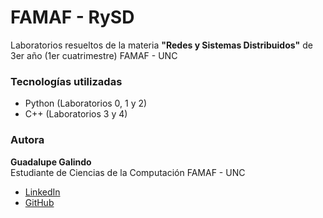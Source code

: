 # FAMAF - RySD

Laboratorios resueltos de la materia **"Redes y Sistemas Distribuidos"** de 3er año (1er cuatrimestre) FAMAF - UNC

### Tecnologías utilizadas

- Python (Laboratorios 0, 1 y 2)
- C++ (Laboratorios 3 y 4)

### Autora

**Guadalupe Galindo**  
Estudiante de Ciencias de la Computación FAMAF - UNC

- [LinkedIn](https://linkedin.com/in/guadagalindo)
- [GitHub](https://github.com/GuadaGalindo)